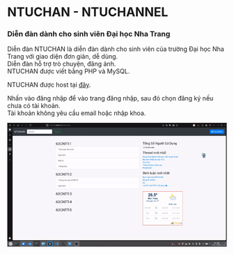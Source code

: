 # NTUCHAN - NTUCHANNEL

### Diễn đàn dành cho sinh viên Đại học Nha Trang

Diễn đàn NTUCHAN là diễn đàn dành cho sinh viên của trường Đại học Nha Trang với giao diện đơn giản, dễ dùng.  
Diễn đàn hỗ trợ trò chuyện, đăng ảnh.  
NTUCHAN được viết bằng PHP và MySQL.

NTUCHAN được host tại [đây](https://ntu304.vpsttt.vn/).  

Nhấn vào đăng nhập để vào trang đăng nhập, sau đó chọn đăng ký nếu chưa có tài khoản.  
Tài khoản không yêu cầu email hoặc nhập khoa.

![Ảnh gif đăng ký, đăng nhập và đăng bình luận trên NTUCHAN](usage.gif)
